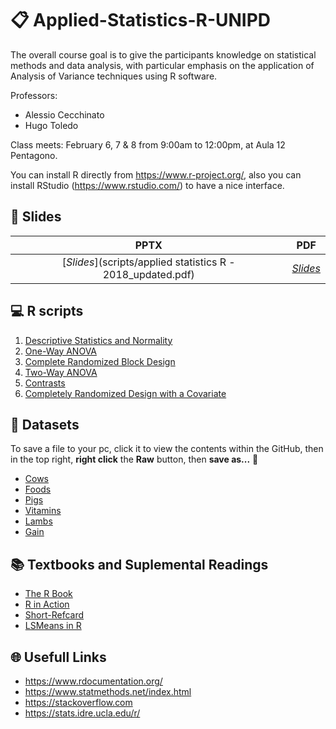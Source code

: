 # :clipboard: Applied-Statistics-R-UNIPD

The overall course goal is to give the participants knowledge on statistical methods and data analysis, with particular emphasis on the application of Analysis of Variance techniques using R software.

Professors:

* Alessio Cecchinato
* Hugo Toledo

Class meets: February 6, 7 & 8 from 9:00am to 12:00pm, at Aula 12 Pentagono.

You can install R directly from https://www.r-project.org/, also you can install RStudio (https://www.rstudio.com/) to have a nice interface.

## :notebook: Slides
| PPTX | PDF |
| :----: |:----:|
| [*Slides*](scripts/applied statistics R - 2018_updated.pdf)      | [*Slides*](scripts/anova3.md) |

## :computer: R scripts
1. [Descriptive Statistics and Normality](scripts/normal.md)
2. [One-Way ANOVA](scripts/anova1.md)
3. [Complete Randomized Block Design](scripts/anova2.md)
4. [Two-Way ANOVA](scripts/anova3.md)
5. [Contrasts](scripts/anova4.md)
6. [Completely Randomized Design with a Covariate](scripts/anova5.md)

## :page_with_curl: Datasets 

To save a file to your pc, click it to view the contents within the GitHub, then in the top right, **right click** the **Raw** button, then **save as...**   :floppy_disk: 

 * [Cows](data/cows.txt)
 * [Foods](data/foods.txt)
 * [Pigs](data/pigs.txt)
 * [Vitamins](data/vits.txt)
 * [Lambs](data/lambs.csv)
 * [Gain](data/gain.txt)
 
## :books: Textbooks and Suplemental Readings

* [The R Book](https://github.com/Hugo-Toledo/Applied-Statistics-R-UNIPD/blob/master/books/R%20IN%20ACTION_%20Data%20analysis%20and%20graphics%20with%20R%20-%20Robert%20I.%20Kabacoff.pdf)
* [R in Action](https://github.com/Hugo-Toledo/Applied-Statistics-R-UNIPD/blob/master/books/The%20R%20Book%20.pdf)
* [Short-Refcard](https://github.com/Hugo-Toledo/Applied-Statistics-R-UNIPD/blob/master/books/Short-refcard.pdf)
* [LSMeans in R](https://github.com/Hugo-Toledo/Applied-Statistics-R-UNIPD/blob/master/books/LSMeans%20R.pdf)

## :globe_with_meridians: Usefull Links

* https://www.rdocumentation.org/
* https://www.statmethods.net/index.html
* https://stackoverflow.com
* https://stats.idre.ucla.edu/r/
